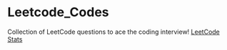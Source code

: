 # Leetcode_Codes
Collection of LeetCode questions to ace the coding interview!
[LeetCode Stats](https://leetcard.jacoblin.cool/Keshvi_575?theme=dark&font=Alata&ext=heatmap)
